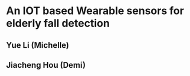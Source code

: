 # An IOT based Wearable sensors for elderly fall detection 
## Yue Li (Michelle)  
## Jiacheng Hou (Demi) 


